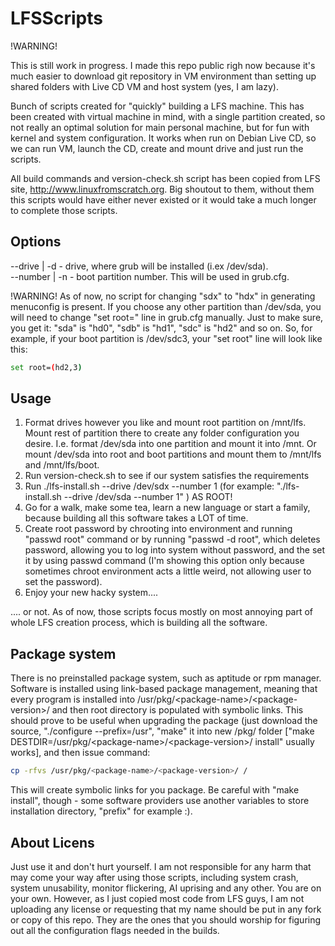 # LFSScripts

!WARNING!

This is still work in progress. I made this repo public righ now because it's much easier to download git repository in VM environment than setting up shared folders with Live CD VM and host system (yes, I am lazy).

Bunch of scripts created for "quickly" building a LFS machine. This has been created with virtual machine in mind, with a single partition created, so not really an optimal solution for main personal machine, but for fun with kernel and system configuration. It works when run on Debian Live CD, so we can run VM, launch the CD, create and mount drive and just run the scripts.

All build commands and version-check.sh script has been copied from LFS site, http://www.linuxfromscratch.org. Big shoutout to them, without them this scripts would have either never existed or it would take a much longer to complete those scripts. 

## Options
--drive | -d - drive, where grub will be installed (i.ex /dev/sda).  
--number | -n - boot partition number. This will be used in grub.cfg.

!WARNING!
As of now, no script for changing "sdx" to "hdx" in generating menuconfig is present. If you choose any other partition than /dev/sda, you will need to change "set root=" line in grub.cfg manually. Just to make sure, you get it: "sda" is "hd0", "sdb" is "hd1", "sdc" is "hd2" and so on. So, for example, if your boot partition is /dev/sdc3, your "set root" line will look like this:
```bash
set root=(hd2,3)
```

## Usage
1. Format drives however you like and mount root partition on /mnt/lfs. Mount rest of partition there to create any folder configuration you desire. I.e. format /dev/sda into one partition and mount it into /mnt. Or mount /dev/sda into root and boot partitions and mount them to /mnt/lfs and /mnt/lfs/boot.
2. Run version-check.sh to see if our system satisfies the requirements
3. Run ./lfs-install.sh --drive /dev/sdx --number 1 (for example: "./lfs-install.sh --drive /dev/sda --number 1" ) AS ROOT!
4. Go for a walk, make some tea, learn a new language or start a family, because building all this software takes a LOT of time.
5. Create root password by chrooting into environment and running "passwd root" command or by running "passwd -d root", which deletes password, allowing you to log into system without password, and the set it by using passwd command (I'm showing this option only because sometimes chroot environment acts a little weird, not allowing user to set the password). 
6. Enjoy your new hacky system....

.... or not. As of now, those scripts focus mostly on most annoying part of whole LFS creation process, which is building all the software.

## Package system
There is no preinstalled package system, such as aptitude or rpm manager. Software is installed using link-based package management, meaning that every program is installed into /usr/pkg/\<package-name>/\<package-version>/ and then root directory is populated with symbolic links. This should prove to be useful when upgrading the package (just download the source, "./configure --prefix=/usr", "make" it into new /pkg/ folder \["make DESTDIR=/usr/pkg/\<package-name>/\<package-version>/ install" usually works], and then issue command:
```bash
cp -rfvs /usr/pkg/<package-name>/<package-version>/ /
```
This will create symbolic links for you package. Be careful with "make install", though - some software providers use another variables to store installation directory, "prefix" for example :).

## About Licens
Just use it and don't hurt yourself. I am not responsible for any harm that may come your way after using those scripts, including system crash, system unusability, monitor flickering, AI uprising and any other. You are on your own.
However, as I just copied most code from LFS guys, I am not uploading any license or requesting that my name should be put in any fork or copy of this repo. They are the ones that you should worship for figuring out all the configuration flags needed in the builds.
